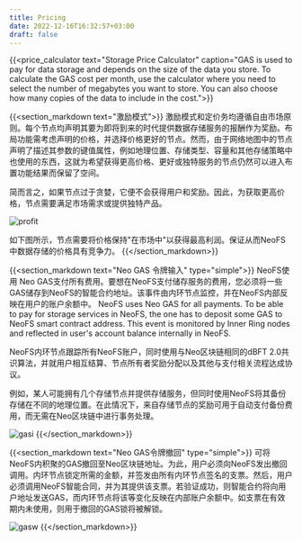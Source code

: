 ```yaml
---
title: Pricing
date: 2022-12-16T16:32:57+03:00
draft: false
---
```


{{<price_calculator text="Storage Price Calculator" caption="GAS is used to pay for data storage and depends on the size of the data you store. To calculate the GAS cost per month, use the calculator where you need to select the number of megabytes you want to store. You can also choose how many copies of the data to include in the cost.">}}

{{<section_markdown text="激励模式">}}
  激励模式和定价务均遵循自由市场原则。每个节点均声明其要为即将到来的时代提供数据存储服务的报酬作为奖励。布局功能需考虑声明的价格，并选择价格更好的节点。然而，由于网络地图中的节点声明了描述其参数的键值属性，例如地理位置、存储类型、容量和其他存储策略中也使用的东西，这就为希望获得更高价格、更好或独特服务的节点仍然可以进入布置功能结果而保留了空间。

  简而言之，如果节点过于贪婪，它便不会获得用户和奖励。因此，为获取更高价格，节点需要满足市场需求或提供独特产品。

  ![profit](/images/pages/profit.png)

  如下图所示，节点需要将价格保持"在市场中"以获得最高利润。保证从而NeoFS中数据存储的价格具有竞争力。
{{</section_markdown>}}

{{<section_markdown text="Neo GAS 令牌输入" type="simple">}}
  NeoFS使用 Neo GAS支付所有费用。要想在NeoFS支付储存服务的费用，您必须将一些GAS储存到NeoFS的智能合约地址。该事件由内环节点监控，并在NeoFS内部反映在用户的账户余额中。 NeoFS uses Neo GAS for all payments. To be able to pay for storage services in NeoFS, the one has to deposit some GAS to NeoFS smart contract address. This event is monitored by Inner Ring nodes and reflected in user's account balance internally in NeoFS.

  NeoFS内环节点跟踪所有NeoFS账户，同时使用与Neo区块链相同的dBFT 2.0共识算法，并就用户相互结算、节点所有者奖励分配以及其他与支付相关流程达成协议。

  例如，某人可能拥有几个存储节点并提供存储服务，但同时使用NeoFS将其备份存储在不同的地理位置。在此情况下，来自存储节点的奖励可用于自动支付备份费用，而无需在Neo区块链中进行事务处理。

  ![gasi](/images/pages/gasi.png)
{{</section_markdown>}}

{{<section_markdown text="Neo GAS令牌撤回" type="simple">}}
  可将NeoFS内积聚的GAS撤回至Neo区块链地址。为此，用户必须向NeoFS发出撤回调用。内环节点锁定所需的金额，并签发由所有内环节点签名的支票。然后，用户必须调用NeoFS智能合同，并为其提供该支票。若验证成功，则智能合约将向用户地址发送GAS，而内环节点将该等变化反映在内部账户余额中。如支票在有效期内未使用，则用于撤回的GAS锁将被解锁。

  ![gasw](/images/pages/gasw.png)
{{</section_markdown>}}

